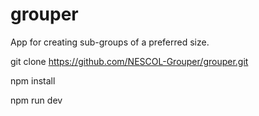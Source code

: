 # grouper
App for creating sub-groups of a preferred size.


git clone https://github.com/NESCOL-Grouper/grouper.git

npm install

npm run dev
